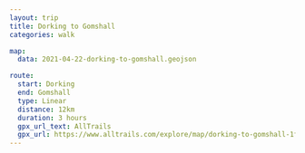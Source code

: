 ```yaml
---
layout: trip
title: Dorking to Gomshall
categories: walk

map:
  data: 2021-04-22-dorking-to-gomshall.geojson

route:
  start: Dorking
  end: Gomshall
  type: Linear
  distance: 12km
  duration: 3 hours
  gpx_url_text: AllTrails
  gpx_url: https://www.alltrails.com/explore/map/dorking-to-gomshall-1fd6c4e?u=m&sh=xr4vxe
---
```

